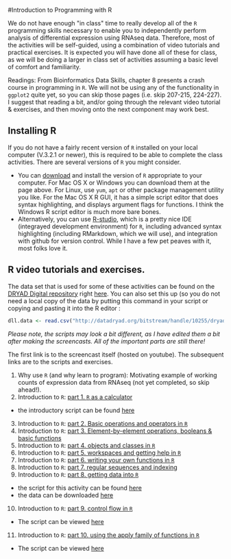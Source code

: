 #Introduction to Programming with R

 We do not have enough "in class" time to really develop all of the `R` programming skills necessary to enable you to independently perform analysis of differential expression using RNAseq data. Therefore, most of the activities will be self-guided, using a combination of video tutorials and practical exercises. It is expected you will have done all of these for class, as we will be doing a larger in class set of activities assuming a basic level of comfort and familiarity.

Readings: From Bioinformatics Data Skills, chapter 8 presents a crash course in programming in `R`. We will not be using any of the functionality in `ggplot2` quite yet, so you can skip those pages (i.e. skip 207-215, 224-227). I suggest that reading a bit, and/or going through the relevant video tutorial & exercises, and then moving onto the next component may work best.

## Installing R
If you do not have a fairly recent version of `R` installed on your local computer (V.3.2.1 or newer), this is required to be able to complete the class activities. There are several versions of `R` you might consider.
- You can [download](http://cran.utstat.utoronto.ca/) and install the version of `R` appropriate to your computer. For Mac OS X or Windows you can download them at the page above. For Linux, use `yum`, `apt` or other package management utility you like. For the Mac OS X R GUI, it has a simple script editor that does syntax highlighting, and displays argument flags for functions. I think the Windows R script editor is much more bare bones.
- Alternatively, you can use [R-studio](https://www.rstudio.com/), which is a pretty nice IDE (integrayed development environment) for `R`, including advanced syntax highlighting (including RMarkdown, which we will use), and integration with github for version control. While I have a few pet peaves with it, most folks love it.

## R video tutorials and exercises.
The data set that is used for some of these activities can be found on the [DRYAD Digital repository](http://datadryad.org/) right [here](http://datadryad.org/bitstream/handle/10255/dryad.8377/dll.csv?sequence=1). You can also set this up (so you do not need a local copy of the data by putting this command in your script or copying and pasting it into the R editor :
```R
dll.data <- read.csv("http://datadryad.org/bitstream/handle/10255/dryad.8377/dll.csv", h=T)
```

*Please note, the scripts may look a bit different, as I have edited them a bit after making the screencasts. All of the important parts are still there!*

The first link is to the screencast itself (hosted on youtube). The subsequent links are to the scripts and exercises.

1. Why use `R` (and why learn to program): Motivating example of working counts of expression data from RNAseq (not yet completed, so skip ahead!).
2. Introduction to `R`: [part 1. `R` as a calculator](https://youtu.be/Kyxx9_NLlUY)
  - the introductory script can be found [here](./Rscripts/R_Introductory_tutorial_part_1.R)
3. Introduction to `R`: [part 2. Basic operations and operators in `R`](https://www.youtube.com/watch?v=UrtWeRPpWCw)
4. Introduction to `R`: [part 3. Element-by-element operations, booleans & basic functions](https://www.youtube.com/watch?v=8VcysxMmpg0)
5. Introduction to `R`: [part 4. objects and classes in `R`](https://www.youtube.com/watch?v=-qDiqnEVaLk)
6. Introduction to `R`: [part 5. workspaces and getting help in `R`](https://www.youtube.com/watch?v=0Y9IRfJwzjo)
7. Introduction to `R`: [part 6. writing your own functions in `R`](https://www.youtube.com/watch?v=Mth_tvrxik0)
8. Introduction to `R`: [part 7. regular sequences and indexing](https://www.youtube.com/watch?v=V5_vb7gLtrk)
9. Introduction to `R`: [part 8. getting data into `R`](https://www.youtube.com/watch?v=SlupCvzH2nM)
  - the script for this activity can be found [here](./Rscripts/R_Introductory_tutorial_part_2.R)
  - the data can be downloaded [here](http://datadryad.org/bitstream/handle/10255/dryad.8377/dll.csv)
10. Introduction to `R`: [part 9. control flow in `R`](https://www.youtube.com/watch?v=FgtqJ8-DN7k)
  - The script can be viewed [here](./Rscripts/IntroductionControlFlowR.R)
11. Introduction to `R`: [part 10. using the apply family of functions in `R`](https://www.youtube.com/watch?v=uL_LdYS-scQ) 
  - The script can be viewed [here](./Rscripts/applyLikeFunctionsR.R)
